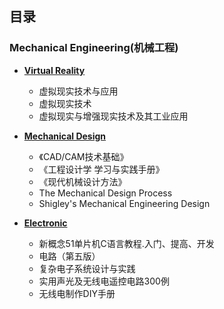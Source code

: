 ## 目录 ##

### Mechanical Engineering(机械工程) ###

- **[Virtual Reality](https://github.com/conanxin/Bookrack/tree/master/Mechanical%20Engineering/Virtual%20Reality)**
	- 虚拟现实技术与应用
	- 虚拟现实技术
	- 虚拟现实与增强现实技术及其工业应用

- **[Mechanical Design](https://github.com/conanxin/Bookrack/tree/master/Mechanical%20Engineering/Mechanical%20Design)**
	- 《CAD/CAM技术基础》
	- 《工程设计学 学习与实践手册》
	- 《现代机械设计方法》
	- The Mechanical Design Process
	- Shigley's Mechanical Engineering Design

- **[Electronic](https://github.com/conanxin/Bookrack/tree/master/Mechanical%20Engineering/Electronic)**
	- 新概念51单片机C语言教程.入门、提高、开发
	- 电路（第五版）
	- 复杂电子系统设计与实践
	- 实用声光及无线电遥控电路300例
	- 无线电制作DIY手册